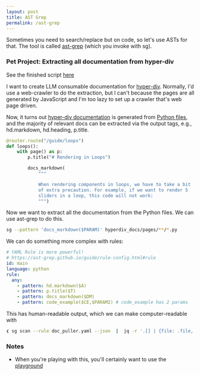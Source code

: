 ```yaml
---
layout: post
title: AST Grep
permalink: /ast-grep
---
```


Sometimes you need to search/replace but on code, so let's use ASTs for that. The tool is called [ast-grep](https://github.com/ast-grep/ast-grep) (which you invoke with sg).

### Pet Project: Extracting all documentation from hyper-div

See the finished script [here](https://github.com/idvorkin/LinqPadSnippets/blob/d03306e30bbc467142813a5c339a0c3839f4ebc9/python/dump_hyperdiv_docs.py)

I want to create LLM consumable documentation for [hyper-div](https://docs.hyperdiv.io/). Normally, I'd use a web-crawler to do the extraction, but I can't because the pages are all generated by JavaScript and I'm too lazy to set up a crawler that's web page driven.

Now, it turns out [hyper-div documentation](https://github.com/hyperdiv/hyperdiv-docs) is generated from [Python files](https://github.com/hyperdiv/hyperdiv-docs/blob/f190f9c03830d3e7961ed0b932f0816fdd9ed91a/hyperdiv_docs/pages/guide/layout.py?plain=1#L13), and the majority of relevant docs can be extracted via the output tags, e.g., hd.markdown, hd.heading, p.title.

```python
@router.route("/guide/loops")
def loops():
    with page() as p:
        p.title("# Rendering in Loops")

        docs_markdown(
            """

            When rendering components in loops, we have to take a bit
            of extra precaution. For example, if we want to render 5
            sliders in a loop, this code will not work:
            """)

```

Now we want to extract all the documentation from the Python files. We can use ast-grep to do this.

```bash
sg --pattern 'docs_markdown($PARAM)' hyperdiv_docs/pages/**/*.py
```

We can do something more complex with rules:

```yaml
# YAML Rule is more powerful!
# https://ast-grep.github.io/guide/rule-config.html#rule
id: main
language: python
rule:
  any:
    - pattern: hd.markdown($A)
    - pattern: p.title($T)
    - pattern: docs_markdown($DM)
    - pattern: code_example($CE,$PARAM2) # code_example has 2 params
```

This has human-readable output, which we can make computer-readable with

```bash
❮ sg scan --rule doc_puller.yaml --json  |  jq -r '.[] | {file: .file, lines: .lines} | "\(.file)\n\(.lines)"'
```

### Notes

- When you're playing with this, you'll certainly want to use the [playground](https://ast-grep.github.io/playground.html)
